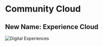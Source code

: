 # Community Cloud
## New Name:  Experience Cloud

![Digital Experiences](https://resources.docs.salesforce.com/images/3a1c0f1a4c5c2291e6350877ad1ea00b.png)



